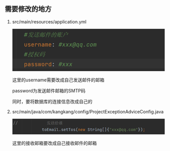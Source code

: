 ## 需要修改的地方
1. src/main/resources/application.yml

    ![](READMEIMG/发送邮箱.png)

    这里的username需要改成自己发送邮件的邮箱
    
    password为发送邮件邮箱的SMTP码

    同时，要将数据库的连接信息改成自己的

2. src/main/java/com/kangkang/config/ProjectExceptionAdviceConfig.java

   ![](READMEIMG/接收邮箱.png)

    这里的接收邮箱要改成自己接收邮件的邮箱